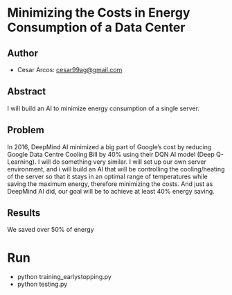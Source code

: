 # Minimizing the Costs in Energy Consumption of a Data Center
## Author
- Cesar Arcos: cesar99ag@gmail.com

## Abstract
I will build an AI to minimize energy consumption of a single server.
## Problem
In 2016, DeepMind AI minimized a big part of Google’s cost by reducing Google Data Centre Cooling Bill by
40% using their DQN AI model (Deep Q-Learning). I will do something very similar. I
will set up our own server environment, and i will build an AI that will be controlling the cooling/heating
of the server so that it stays in an optimal range of temperatures while saving the maximum energy, therefore
minimizing the costs. And just as DeepMind AI did, our goal will be to achieve at least 40% energy saving.

## Results
We saved over 50% of energy

# Run
- python training_earlystopping.py
- python testing.py  

